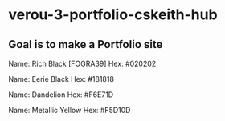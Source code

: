 # verou-3-portfolio-cskeith-hub

## Goal is to make a Portfolio site

Name: Rich Black [FOGRA39]
Hex: #020202

Name: Eerie Black
Hex: #181818

Name: Dandelion
Hex: #F6E71D

Name: Metallic Yellow
Hex: #F5D10D

